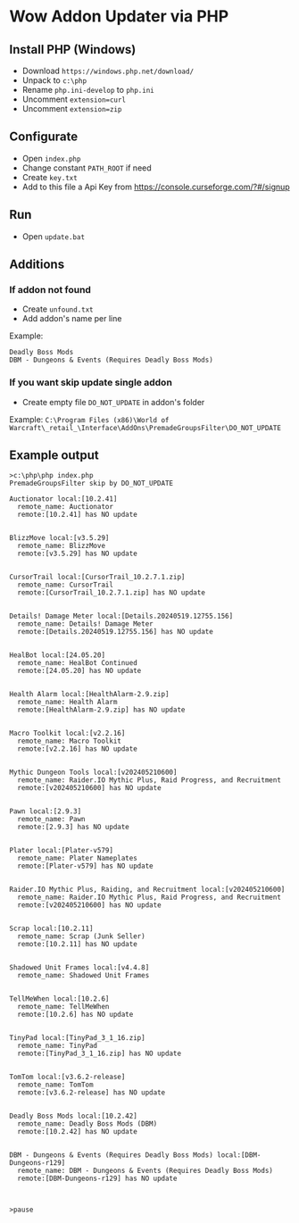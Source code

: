 # Wow Addon Updater via PHP

## Install PHP (Windows)

- Download `https://windows.php.net/download/`
- Unpack to `c:\php`
- Rename `php.ini-develop` to `php.ini`
- Uncomment `extension=curl`
- Uncomment `extension=zip`

## Configurate

- Open `index.php`
- Change constant `PATH_ROOT` if need
- Create `key.txt`
- Add to this file a Api Key from https://console.curseforge.com/?#/signup

## Run

- Open `update.bat`

## Additions

### If addon not found

- Create `unfound.txt`
- Add addon's name per line

Example:

```
Deadly Boss Mods
DBM - Dungeons & Events (Requires Deadly Boss Mods)
```

### If you want skip update single addon

- Create empty file `DO_NOT_UPDATE` in addon's folder

Example: `C:\Program Files (x86)\World of Warcraft\_retail_\Interface\AddOns\PremadeGroupsFilter\DO_NOT_UPDATE`

## Example output

```
>c:\php\php index.php
PremadeGroupsFilter skip by DO_NOT_UPDATE

Auctionator local:[10.2.41]
  remote_name: Auctionator
  remote:[10.2.41] has NO update


BlizzMove local:[v3.5.29]
  remote_name: BlizzMove
  remote:[v3.5.29] has NO update


CursorTrail local:[CursorTrail_10.2.7.1.zip]
  remote_name: CursorTrail
  remote:[CursorTrail_10.2.7.1.zip] has NO update


Details! Damage Meter local:[Details.20240519.12755.156]
  remote_name: Details! Damage Meter
  remote:[Details.20240519.12755.156] has NO update


HealBot local:[24.05.20]
  remote_name: HealBot Continued
  remote:[24.05.20] has NO update


Health Alarm local:[HealthAlarm-2.9.zip]
  remote_name: Health Alarm
  remote:[HealthAlarm-2.9.zip] has NO update


Macro Toolkit local:[v2.2.16]
  remote_name: Macro Toolkit
  remote:[v2.2.16] has NO update


Mythic Dungeon Tools local:[v202405210600]
  remote_name: Raider.IO Mythic Plus, Raid Progress, and Recruitment
  remote:[v202405210600] has NO update


Pawn local:[2.9.3]
  remote_name: Pawn
  remote:[2.9.3] has NO update


Plater local:[Plater-v579]
  remote_name: Plater Nameplates
  remote:[Plater-v579] has NO update


Raider.IO Mythic Plus, Raiding, and Recruitment local:[v202405210600]
  remote_name: Raider.IO Mythic Plus, Raid Progress, and Recruitment
  remote:[v202405210600] has NO update


Scrap local:[10.2.11]
  remote_name: Scrap (Junk Seller)
  remote:[10.2.11] has NO update


Shadowed Unit Frames local:[v4.4.8]
  remote_name: Shadowed Unit Frames


TellMeWhen local:[10.2.6]
  remote_name: TellMeWhen
  remote:[10.2.6] has NO update


TinyPad local:[TinyPad_3_1_16.zip]
  remote_name: TinyPad
  remote:[TinyPad_3_1_16.zip] has NO update


TomTom local:[v3.6.2-release]
  remote_name: TomTom
  remote:[v3.6.2-release] has NO update


Deadly Boss Mods local:[10.2.42]
  remote_name: Deadly Boss Mods (DBM)
  remote:[10.2.42] has NO update


DBM - Dungeons & Events (Requires Deadly Boss Mods) local:[DBM-Dungeons-r129]
  remote_name: DBM - Dungeons & Events (Requires Deadly Boss Mods)
  remote:[DBM-Dungeons-r129] has NO update



>pause

```
